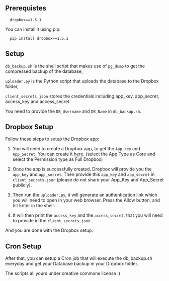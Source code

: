Prerequistes
------------

      dropbox==1.5.1
    
You can install it using pip:

      pip install dropbox==1.5.1


Setup
-----

```db_backup.sh``` is the shell script that makes use of ```pg_dump``` to get the compressed backup of the database,

```uploader.py``` is the Python script that uploads the database to the Dropbox folder, 

```client_secrets.json``` stores the credentials including app_key, app_secret, access_key and access_secret.


You need to provide the ```DB_Username``` and ```DB_Name``` in ```db_backup.sh```.


Dropbox Setup
-------------

Follow these steps to setup the Dropbox app:

1. You will need to create a Dropbox app, to get the ```App_key``` and ```App_Secret```. You can create it [here](https://www.dropbox.com/developers/apps). (select the App Type as Core and select the Permission type as Full Dropbox)

2. Once the app is successfully created, Dropbox will provide you the ```app_key``` and ```app_secret```. Then provide this ```app_key``` and ```app_secret``` in ```client_secrets.json``` (please do not share your App_Key and App_Secret publicly).

3. Then run the ```uploader.py```, it will generate an authentication link which you will need to open in your web browser. Press the Allow button, and hit Enter in the shell.

4. It will then print the ```access_key``` and the ```access_secret```, that you will need to provide in the ```client_secrets.json```

And you are done with the Dropbox setup. 


Cron Setup
----------

After that, you can setup a Cron job that will execute the db_backup.sh everyday and get your Database backup in your Dropbox folder.




The scripts all yours under creative commons license :)
